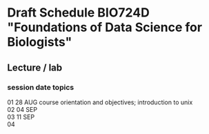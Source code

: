 # Draft Schedule BIO724D "Foundations of Data Science for Biologists"  

## Lecture / lab

### session  date   topics
01      28 AUG    course orientation and objectives; introduction to unix  
02      04 SEP     
03      11 SEP  
04      
